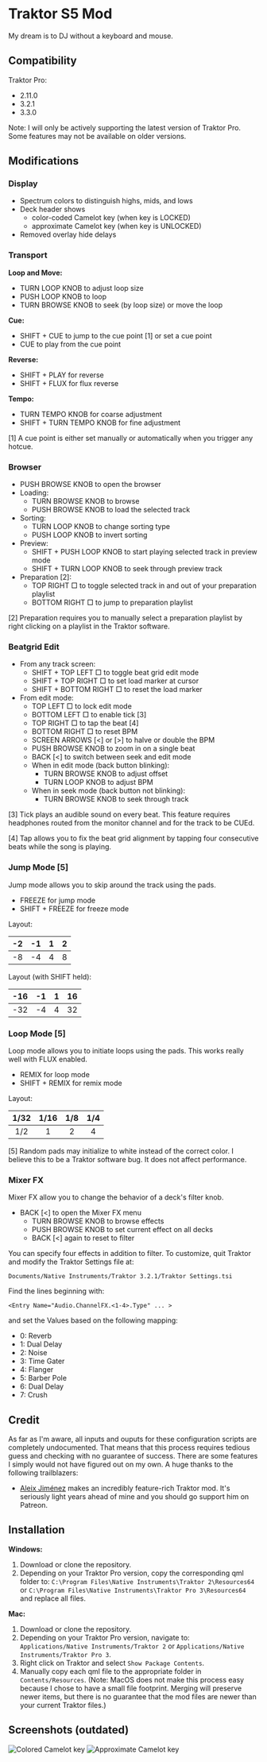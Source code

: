 # Traktor S5 Mod

My dream is to DJ without a keyboard and mouse.

## Compatibility

Traktor Pro:

- 2.11.0
- 3.2.1
- 3.3.0

Note: I will only be actively supporting the latest version of Traktor Pro. Some features may not be available on older versions.

## Modifications

### Display

- Spectrum colors to distinguish highs, mids, and lows
- Deck header shows
  - color-coded Camelot key (when key is LOCKED)
  - approximate Camelot key (when key is UNLOCKED)
- Removed overlay hide delays

### Transport

**Loop and Move:**

- TURN LOOP KNOB to adjust loop size
- PUSH LOOP KNOB to loop
- TURN BROWSE KNOB to seek (by loop size) or move the loop

**Cue:**

- SHIFT + CUE to jump to the cue point [1] or set a cue point
- CUE to play from the cue point

**Reverse:**

- SHIFT + PLAY for reverse
- SHIFT + FLUX for flux reverse

**Tempo:**

- TURN TEMPO KNOB for coarse adjustment
- SHIFT + TURN TEMPO KNOB for fine adjustment

[1] A cue point is either set manually or automatically when you trigger any hotcue.

### Browser

- PUSH BROWSE KNOB to open the browser
- Loading:
  - TURN BROWSE KNOB to browse
  - PUSH BROWSE KNOB to load the selected track
- Sorting:
  - TURN LOOP KNOB to change sorting type
  - PUSH LOOP KNOB to invert sorting
- Preview:
  - SHIFT + PUSH LOOP KNOB to start playing selected track in preview mode
  - SHIFT + TURN LOOP KNOB to seek through preview track
- Preparation [2]:
  - TOP RIGHT □ to toggle selected track in and out of your preparation playlist
  - BOTTOM RIGHT □ to jump to preparation playlist

[2] Preparation requires you to manually select a preparation playlist by right clicking on a playlist in the Traktor software.

### Beatgrid Edit

- From any track screen:
  - SHIFT + TOP LEFT □ to toggle beat grid edit mode
  - SHIFT + TOP RIGHT □ to set load marker at cursor
  - SHIFT + BOTTOM RIGHT □ to reset the load marker
- From edit mode:
  - TOP LEFT □ to lock edit mode
  - BOTTOM LEFT □ to enable tick [3]
  - TOP RIGHT □ to tap the beat [4]
  - BOTTOM RIGHT □ to reset BPM
  - SCREEN ARROWS [<] or [>] to halve or double the BPM
  - PUSH BROWSE KNOB to zoom in on a single beat
  - BACK [<] to switch between seek and edit mode
  - When in edit mode (back button blinking):
    - TURN BROWSE KNOB to adjust offset
    - TURN LOOP KNOB to adjust BPM
  - When in seek mode (back button not blinking):
    - TURN BROWSE KNOB to seek through track

[3] Tick plays an audible sound on every beat. This feature requires headphones routed from the monitor channel and for the track to be CUEd.

[4] Tap allows you to fix the beat grid alignment by tapping four consecutive beats while the song is playing.

### Jump Mode [5]

Jump mode allows you to skip around the track using the pads.

- FREEZE for jump mode
- SHIFT + FREEZE for freeze mode

Layout:

| -2 | -1 | 1 | 2 |
|:--:|:--:|:-:|:-:|
| -8 | -4 | 4 | 8 |

Layout (with SHIFT held):

| -16 | -1 | 1 | 16 |
|:---:|:--:|:-:|:--:|
| -32 | -4 | 4 | 32 |

### Loop Mode [5]

Loop mode allows you to initiate loops using the pads. This works really well with FLUX enabled.

- REMIX for loop mode
- SHIFT + REMIX for remix mode

Layout:

| 1/32 | 1/16 | 1/8 | 1/4 |
|:----:|:----:|:---:|:---:|
|  1/2 |   1  |  2  |  4  |

[5] Random pads may initialize to white instead of the correct color. I believe this to be a Traktor software bug. It does not affect performance.

### Mixer FX

Mixer FX allow you to change the behavior of a deck's filter knob.

- BACK [<] to open the Mixer FX menu
  - TURN BROWSE KNOB to browse effects
  - PUSH BROWSE KNOB to set current effect on all decks
  - BACK [<] again to reset to filter

You can specify four effects in addition to filter. To customize, quit Traktor and modify the Traktor Settings file at:

```Documents/Native Instruments/Traktor 3.2.1/Traktor Settings.tsi```

Find the lines beginning with:

```<Entry Name="Audio.ChannelFX.<1-4>.Type" ... >```

and set the Values based on the following mapping:

- 0: Reverb
- 1: Dual Delay
- 2: Noise
- 3: Time Gater
- 4: Flanger
- 5: Barber Pole
- 6: Dual Delay
- 7: Crush

## Credit

As far as I'm aware, all inputs and ouputs for these configuration scripts are completely undocumented. That means that this process requires tedious guess and checking with no guarantee of success. There are some features I simply would not have figured out on my own. A huge thanks to the following trailblazers:

- [Aleix Jiménez](https://www.patreon.com/supremeedition) makes an incredibly feature-rich Traktor mod. It's seriously light years ahead of mine and you should go support him on Patreon.

## Installation

**Windows:**

1. Download or clone the repository.
2. Depending on your Traktor Pro version, copy the corresponding qml folder to:
   `C:\Program Files\Native Instruments\Traktor 2\Resources64`
   or
   `C:\Program Files\Native Instruments\Traktor Pro 3\Resources64`
   and replace all files.

**Mac:**

1. Download or clone the repository.
2. Depending on your Traktor Pro version, navigate to:
   `Applications/Native Instruments/Traktor 2`
   or
   `Applications/Native Instruments/Traktor Pro 3`.
3. Right click on Traktor and select `Show Package Contents`.
4. Manually copy each qml file to the appropriate folder in `Contents/Resources`. (Note: MacOS does not make this process easy because I chose to have a small file footprint. Merging will preserve newer items, but there is no guarantee that the mod files are newer than your current Traktor files.)

## Screenshots (outdated)

![Colored Camelot key](images/color_key.jpg)
![Approximate Camelot key](images/approx_key.jpg)
